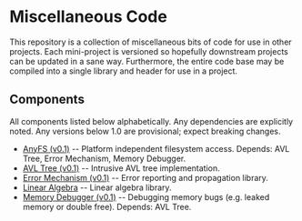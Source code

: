 Miscellaneous Code
==================

This repository is a collection of miscellaneous bits of code for use in other
projects. Each mini-project is versioned so hopefully downstream projects can
be updated in a sane way. Furthermore, the entire code base may be compiled
into a single library and header for use in a project.


## Components

All components listed below alphabetically. Any dependencies are explicitly
noted. Any versions below 1.0 are provisional; expect breaking changes.

 * [AnyFS (v0.1)](afs/README.md) -- Platform independent filesystem access.
     Depends: AVL Tree, Error Mechanism, Memory Debugger.
 * [AVL Tree (v0.1)](avl/README.md) -- Intrusive AVL tree implementation.
 * [Error Mechanism (v0.1)](emech/README.md) -- Error reporting and
     propagation library.
 * [Linear Algebra](lin/README.md) -- Linear algebra library.
 * [Memory Debugger (v0.1)](mdbg/README.md) -- Debugging memory bugs (e.g.
     leaked memory or double free). Depends: AVL Tree.
